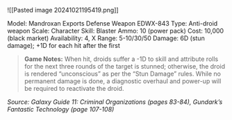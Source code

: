 ![[Pasted image 20241021195419.png]]

Model: Mandroxan Exports Defense Weapon EDWX-843
Type: Anti-droid weapon
Scale: Character
Skill: Blaster
Ammo: 10 (power pack)
Cost: 10,000 (black market)
Availability: 4, X
Range: 5-10/30/50
Damage: 6D (stun damage); +1D for each hit after the first

> **Game Notes:** 
> When hit, droids suffer a -1D to skill and attribute rolls for the next three rounds of the target is stunned; otherwise, the droid is rendered “unconscious” as per the “Stun Damage” rules. While no permanent damage is done, a diagnostic overhaul and power-up will be required to reactivate the droid.

*Source: Galaxy Guide 11: Criminal Organizations (pages 83-84), Gundark’s Fantastic Technology (page 107-108)*
